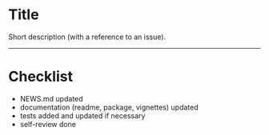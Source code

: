 # Title

Short description (with a reference to an issue).

---

# Checklist 

- NEWS.md updated
- documentation (readme, package, vignettes) updated
- tests added and updated if necessary
- self-review done
